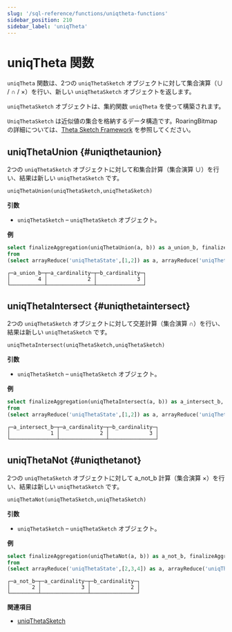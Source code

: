 ```yaml
---
slug: '/sql-reference/functions/uniqtheta-functions'
sidebar_position: 210
sidebar_label: 'uniqTheta'
---
```



# uniqTheta 関数

`uniqTheta` 関数は、2つの `uniqThetaSketch` オブジェクトに対して集合演算（∪ / ∩ / ×）を行い、新しい `uniqThetaSketch` オブジェクトを返します。

`uniqThetaSketch` オブジェクトは、集約関数 `uniqTheta` を使って構築されます。

`UniqThetaSketch` は近似値の集合を格納するデータ構造です。RoaringBitmap の詳細については、[Theta Sketch Framework](https://datasketches.apache.org/docs/Theta/ThetaSketchFramework.html) を参照してください。

## uniqThetaUnion {#uniqthetaunion}

2つの `uniqThetaSketch` オブジェクトに対して和集合計算（集合演算 ∪）を行い、結果は新しい `uniqThetaSketch` です。

``` sql
uniqThetaUnion(uniqThetaSketch,uniqThetaSketch)
```

**引数**

- `uniqThetaSketch` – `uniqThetaSketch` オブジェクト。

**例**

``` sql
select finalizeAggregation(uniqThetaUnion(a, b)) as a_union_b, finalizeAggregation(a) as a_cardinality, finalizeAggregation(b) as b_cardinality
from
(select arrayReduce('uniqThetaState',[1,2]) as a, arrayReduce('uniqThetaState',[2,3,4]) as b );
```

``` text
┌─a_union_b─┬─a_cardinality─┬─b_cardinality─┐
│         4 │             2 │             3 │
└───────────┴───────────────┴───────────────┘
```

## uniqThetaIntersect {#uniqthetaintersect}

2つの `uniqThetaSketch` オブジェクトに対して交差計算（集合演算 ∩）を行い、結果は新しい `uniqThetaSketch` です。

``` sql
uniqThetaIntersect(uniqThetaSketch,uniqThetaSketch)
```

**引数**

- `uniqThetaSketch` – `uniqThetaSketch` オブジェクト。

**例**

``` sql
select finalizeAggregation(uniqThetaIntersect(a, b)) as a_intersect_b, finalizeAggregation(a) as a_cardinality, finalizeAggregation(b) as b_cardinality
from
(select arrayReduce('uniqThetaState',[1,2]) as a, arrayReduce('uniqThetaState',[2,3,4]) as b );
```

``` text
┌─a_intersect_b─┬─a_cardinality─┬─b_cardinality─┐
│             1 │             2 │             3 │
└───────────────┴───────────────┴───────────────┘
```

## uniqThetaNot {#uniqthetanot}

2つの `uniqThetaSketch` オブジェクトに対して a_not_b 計算（集合演算 ×）を行い、結果は新しい `uniqThetaSketch` です。

``` sql
uniqThetaNot(uniqThetaSketch,uniqThetaSketch)
```

**引数**

- `uniqThetaSketch` – `uniqThetaSketch` オブジェクト。

**例**

``` sql
select finalizeAggregation(uniqThetaNot(a, b)) as a_not_b, finalizeAggregation(a) as a_cardinality, finalizeAggregation(b) as b_cardinality
from
(select arrayReduce('uniqThetaState',[2,3,4]) as a, arrayReduce('uniqThetaState',[1,2]) as b );
```

``` text
┌─a_not_b─┬─a_cardinality─┬─b_cardinality─┐
│       2 │             3 │             2 │
└─────────┴───────────────┴───────────────┘
```

**関連項目**

- [uniqThetaSketch](/sql-reference/aggregate-functions/reference/uniqthetasketch)
